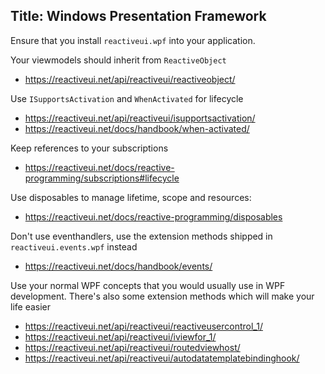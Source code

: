 Title: Windows Presentation Framework
---

Ensure that you install `reactiveui.wpf` into your application.

Your viewmodels should inherit from `ReactiveObject`

- https://reactiveui.net/api/reactiveui/reactiveobject/

Use `ISupportsActivation` and `WhenActivated` for lifecycle

- https://reactiveui.net/api/reactiveui/isupportsactivation/
- https://reactiveui.net/docs/handbook/when-activated/

Keep references to your subscriptions

- https://reactiveui.net/docs/reactive-programming/subscriptions#lifecycle

Use disposables to manage lifetime, scope and resources:

- https://reactiveui.net/docs/reactive-programming/disposables

Don't use eventhandlers, use the extension methods shipped in `reactiveui.events.wpf` instead

- https://reactiveui.net/docs/handbook/events/

Use your normal WPF concepts that you would usually use in WPF development. There's also some extension methods which will make your life easier

- https://reactiveui.net/api/reactiveui/reactiveusercontrol_1/
- https://reactiveui.net/api/reactiveui/iviewfor_1/
- https://reactiveui.net/api/reactiveui/routedviewhost/
- https://reactiveui.net/api/reactiveui/autodatatemplatebindinghook/
